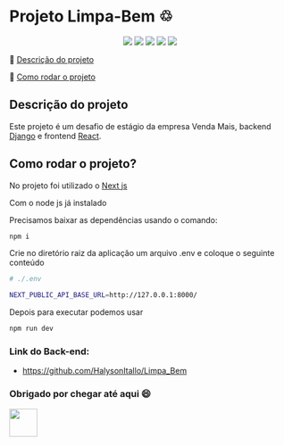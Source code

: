 # Projeto Limpa-Bem ♲ 

<p align="center">
  <img src="https://img.shields.io/badge/React-20232A?style=for-the-badge&logo=react&logoColor=61DAFB"/>
  <img src="https://img.shields.io/badge/TypeScript-007ACC?style=for-the-badge&logo=typescript&logoColor=white"/>
  <img src="https://img.shields.io/badge/GitHub-100000?style=for-the-badge&logo=github&logoColor=white"/>
  <img src="https://img.shields.io/badge/HTML5-E34F26?style=for-the-badge&logo=html5&logoColor=white" />
  <img src="https://img.shields.io/badge/CSS3-1572B6?style=for-the-badge&logo=css3&logoColor=white" />
</p>

:small_blue_diamond: [Descrição do projeto](#descrição-do-projeto)

:small_blue_diamond: [Como rodar o projeto](#como-rodar-o-projeto)


## Descrição do projeto
Este projeto é um desafio de estágio da empresa Venda Mais, backend [Django](https://www.djangoproject.com/) e frontend [React](https://pt-br.reactjs.org/).

## Como rodar o projeto?

No projeto foi utilizado o [Next js](https://nextjs.org/)

Com o node js já instalado 

Precisamos baixar as dependências usando o comando:

```sh
npm i
```
Crie no diretório raiz da aplicação um arquivo .env e coloque o seguinte conteúdo

```sh
# ./.env

NEXT_PUBLIC_API_BASE_URL=http://127.0.0.1:8000/
```

Depois para executar podemos usar 

```sh
npm run dev
```

### Link do Back-end:
- https://github.com/HalysonItallo/Limpa_Bem


### Obrigado por chegar até aqui 😄

<img src="https://camo.githubusercontent.com/4f373cf8f1fdb8657ba7147239c7a5c4a29573c0f2bb0620d0508286a303a24d/68747470733a2f2f692e696d6775722e636f6d2f55304d354e4e6f2e706e67" height="50px">